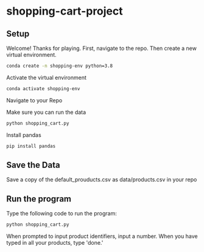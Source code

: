 # shopping-cart-project
## Setup

Welcome! Thanks for playing. First, navigate to the repo. Then create a new virtual environment.
```sh
conda create -n shopping-env python=3.8
```

Activate the virtual environment
```sh
conda activate shopping-env
````

Navigate to your Repo

Make sure you can run the data
```sh
python shopping_cart.py
```

Install pandas
```sh
pip install pandas
```

## Save the Data

Save a copy of the default_prouducts.csv as data/products.csv in your repo

## Run the program
Type the following code to run the program:
```sh
python shopping_cart.py
```

When prompted to input product identifiers, input a number. 
When you have typed in all your products, type 'done.'